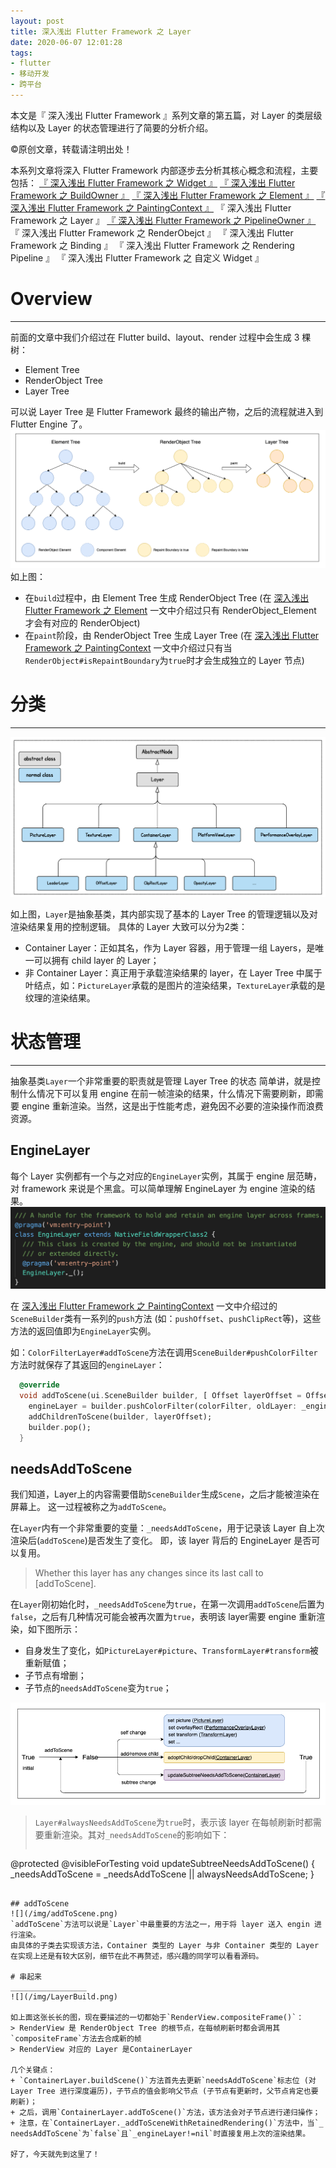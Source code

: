 ```yaml
---
layout: post
title: 深入浅出 Flutter Framework 之 Layer
date: 2020-06-07 12:01:28
tags:
- flutter
- 移动开发
- 跨平台
---
```

本文是『 深入浅出 Flutter Framework 』系列文章的第五篇，对 Layer 的类层级结构以及 Layer 的状态管理进行了简要的分析介绍。

<!--more-->
©原创文章，转载请注明出处！

本系列文章将深入 Flutter Framework 内部逐步去分析其核心概念和流程，主要包括：
[『 深入浅出 Flutter Framework 之 Widget 』](https://zxfcumtcs.github.io/2020/05/01/deepinto-flutter-widget/)
[『 深入浅出 Flutter Framework 之 BuildOwner 』](https://zxfcumtcs.github.io/2020/05/16/deepinto-flutter-buildowner/)
[『 深入浅出 Flutter Framework 之 Element 』](https://zxfcumtcs.github.io/2020/05/17/deepinto-flutter-element/)
[『 深入浅出 Flutter Framework 之 PaintingContext 』](https://zxfcumtcs.github.io/2020/05/23/deepinto-flutter-paintingcontext/)
『 深入浅出 Flutter Framework 之 Layer 』
[『 深入浅出 Flutter Framework 之 PipelineOwner 』](https://zxfcumtcs.github.io/2020/12/05/deepinto-flutter-pipelineowner/)
『 深入浅出 Flutter Framework 之 RenderObejct 』
『 深入浅出 Flutter Framework 之 Binding 』
『 深入浅出 Flutter Framework 之 Rendering Pipeline 』
『 深入浅出 Flutter Framework 之 自定义 Widget 』

# Overview
_________________
前面的文章中我们介绍过在 Flutter build、layout、render 过程中会生成 3 棵树：
+ Element Tree
+ RenderObject Tree
+ Layer Tree

可以说 Layer Tree 是 Flutter Framework 最终的输出产物，之后的流程就进入到 Flutter Engine 了。
![](/img/Element_RenderObject_LayerTree.png)
如上图：
+ 在`build`过程中，由 Element Tree 生成 RenderObject Tree (在 [深入浅出 Flutter Framework 之 Element](https://zxfcumtcs.github.io/2020/05/17/deepinto-flutter-element/) 一文中介绍过只有 RenderObject_Element 才会有对应的 RenderObject)
+ 在`paint`阶段，由 RenderObject Tree 生成 Layer Tree (在 [深入浅出 Flutter Framework 之 PaintingContext](https://zxfcumtcs.github.io/2020/05/23/deepinto-flutter-paintingcontext/) 一文中介绍过只有当`RenderObject#isRepaintBoundary`为`true`时才会生成独立的 Layer 节点)

# 分类
_________________
![](/img/Layer.png)

如上图，`Layer`是抽象基类，其内部实现了基本的 Layer Tree 的管理逻辑以及对渲染结果复用的控制逻辑。
具体的 Layer 大致可以分为2类：
+ Container Layer：正如其名，作为 Layer 容器，用于管理一组 Layers，是唯一可以拥有 child layer 的 Layer；
+ 非 Container Layer：真正用于承载渲染结果的 layer，在 Layer Tree 中属于叶结点，如：`PictureLayer`承载的是图片的渲染结果，`TextureLayer`承载的是纹理的渲染结果。

# 状态管理
_________________
抽象基类`Layer`一个非常重要的职责就是管理 Layer Tree 的状态
简单讲，就是控制什么情况下可以复用 engine 在前一帧渲染的结果，什么情况下需要刷新，即需要 engine 重新渲染。当然，这是出于性能考虑，避免因不必要的渲染操作而浪费资源。

## EngineLayer
每个 Layer 实例都有一个与之对应的`EngineLayer`实例，其属于 engine 层范畴，对 framework 来说是个黑盒。可以简单理解 EngineLayer 为 engine 渲染的结果。
![](/img/EngineLayer.png)

在 [深入浅出 Flutter Framework 之 PaintingContext](https://zxfcumtcs.github.io/2020/05/23/deepinto-flutter-paintingcontext/) 一文中介绍过的`SceneBuilder`类有一系列的`push`方法 (如：`pushOffset`、`pushClipRect`等)，这些方法的返回值即为`EngineLayer`实例。

如：`ColorFilterLayer#addToScene`方法在调用`SceneBuilder#pushColorFilter`方法时就保存了其返回的`engineLayer`：
```Dart
  @override
  void addToScene(ui.SceneBuilder builder, [ Offset layerOffset = Offset.zero ]) {
    engineLayer = builder.pushColorFilter(colorFilter, oldLayer: _engineLayer);
    addChildrenToScene(builder, layerOffset);
    builder.pop();
  }
```

## needsAddToScene
我们知道，Layer上的内容需要借助`SceneBuilder`生成`Scene`，之后才能被渲染在屏幕上。
这一过程被称之为`addToScene`。

在`Layer`内有一个非常重要的变量：`_needsAddToScene`，用于记录该 Layer 自上次渲染后(`addToScene`)是否发生了变化。
即，该 layer 背后的 EngineLayer 是否可以复用。
> Whether this layer has any changes since its last call to [addToScene].

在`Layer`刚初始化时，`_needsAddToScene`为`true`，在第一次调用`addToScene`后置为`false`，之后有几种情况可能会被再次置为`true`，表明该 layer需要 engine 重新渲染，如下图所示：
+ 自身发生了变化，如`PictureLayer#picture`、`TransformLayer#transform`被重新赋值；
+ 子节点有增删；
+ 子节点的`needsAddToScene`变为`true`；

![](/img/needsAddToScene.png)

> `Layer#alwaysNeedsAddToScene`为`true`时，表示该 layer 在每帧刷新时都需要重新渲染。其对`_needsAddToScene`的影响如下：
> ```Dart
  @protected
  @visibleForTesting
  void updateSubtreeNeedsAddToScene() {
    _needsAddToScene = _needsAddToScene || alwaysNeedsAddToScene;
  }
```

## addToScene
![](/img/addToScene.png)
`addToScene`方法可以说是`Layer`中最重要的方法之一，用于将 layer 送入 engin 进行渲染。
由具体的子类去实现该方法，Container 类型的 Layer 与非 Container 类型的 Layer 在实现上还是有较大区别，细节在此不再赘述，感兴趣的同学可以看看源码。

# 串起来
_________________
![](/img/LayerBuild.png)

如上面这张长长的图，现在要描述的一切都始于`RenderView.compositeFrame()`：
> RenderView 是 RenderObject Tree 的根节点，在每帧刷新时都会调用其`compositeFrame`方法去合成新的帧
> RenderView 对应的 Layer 是ContainerLayer

几个关键点：
+ `ContainerLayer.buildScene()`方法首先去更新`needsAddToScene`标志位 (对 Layer Tree 进行深度遍历)，子节点的值会影响父节点 (子节点有更新时，父节点肯定也要刷新)；
+ 之后，调用`ContainerLayer.addToScene()`方法，该方法会对子节点进行递归操作；
+ 注意，在`ContainerLayer._addToSceneWithRetainedRendering()`方法中，当`_ needsAddToScene`为`false`且`_engineLayer!=nil`时直接复用上次的渲染结果。

好了，今天就先到这里了！
